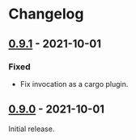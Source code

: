 # Changelog

## [0.9.1] - 2021-10-01

### Fixed

- Fix invocation as a cargo plugin.

## [0.9.0] - 2021-10-01

Initial release.

[0.9.1]: https://github.com/facebookincubator/cargo-guppy/releases/tag/cargo-hakari-0.9.1
[0.9.0]: https://github.com/facebookincubator/cargo-guppy/releases/tag/cargo-hakari-0.9.0
